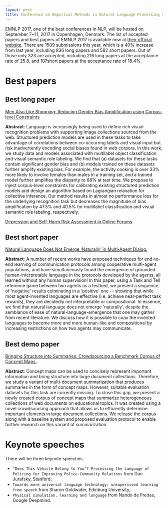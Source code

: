 ```yaml
---
layout: post
title: Conference on Empirical Methods in Natural Language Processing 2017
---
```


EMNLP 2017, one of the best conferences in NLP, will be hosted on September 7~11, 2017 in Copenhagen, Denmark. The list of accepted papers and best papers of EMNLP 2017 is available now at [their official website](http://emnlp2017.net/accepted-papers.html). There are 1509 submissions this year, which is a 40% increase from last year, including 836 long papers and 582 short papers. Out of those only 323 are accepted, including 216 long papers at the acceptance rate of 25.8, and 107short papers at the acceptance rate of 18.4%.

# Best papers

## Best long paper

[Men Also Like Shopping: Reducing Gender Bias Amplification using Corpus-level Constraints](https://arxiv.org/abs/1707.09457)

**Abstract**: Language is increasingly being used to define rich visual recognition problems with supporting image collections sourced from the web. Structured prediction models are used in these tasks to take advantage of correlations between co-occurring labels and visual input but risk inadvertently encoding social biases found in web corpora. In this work, we study data and models associated with multilabel object classification and visual semantic role labeling. We find that (a) datasets for these tasks contain significant gender bias and (b) models trained on these datasets further amplify existing bias. For example, the activity cooking is over 33% more likely to involve females than males in a training set, and a trained model further amplifies the disparity to 68% at test time. We propose to inject corpus-level constraints for calibrating existing structured prediction models and design an algorithm based on Lagrangian relaxation for collective inference. Our method results in almost no performance loss for the underlying recognition task but decreases the magnitude of bias amplification by 47.5% and 40.5% for multilabel classification and visual semantic role labeling, respectively.
 
[Depression and Self-Harm Risk Assessment in Online Forums]()

## Best short paper

[Natural Language Does Not Emerge ‘Naturally’ in Multi-Agent Dialog.](https://arxiv.org/abs/1706.08502)

**Abstract**: A number of recent works have proposed techniques for end-to-end learning of communication protocols among cooperative multi-agent populations, and have simultaneously found the emergence of grounded human-interpretable language in the protocols developed by the agents, all learned without any human supervision! 
In this paper, using a Task and Tell reference game between two agents as a testbed, we present a sequence of 'negative' results culminating in a 'positive' one -- showing that while most agent-invented languages are effective (i.e. achieve near-perfect task rewards), they are decidedly not interpretable or compositional. 
In essence, we find that natural language does not emerge 'naturally', despite the semblance of ease of natural-language-emergence that one may gather from recent literature. We discuss how it is possible to coax the invented languages to become more and more human-like and compositional by increasing restrictions on how two agents may communicate.

## Best demo paper

[Bringing Structure into Summaries: Crowdsourcing a Benchmark Corpus of Concept Maps.](https://arxiv.org/abs/1704.04452)

**Abstract**: Concept maps can be used to concisely represent important information and bring structure into large document collections. Therefore, we study a variant of multi-document summarization that produces summaries in the form of concept maps. However, suitable evaluation datasets for this task are currently missing. To close this gap, we present a newly created corpus of concept maps that summarize heterogeneous collections of web documents on educational topics. It was created using a novel crowdsourcing approach that allows us to efficiently determine important elements in large document collections. We release the corpus along with a baseline system and proposed evaluation protocol to enable further research on this variant of summarization.

# Keynote speeches

There will be three keynote speeches.

  - `"Does This Vehicle Belong to You"? Processing the Language of Policing for Improving Police-Community Relations` from Dan Jurafsky, Stanford;
  - `Towards more universal language technology: unsupervised learning from speech` from Sharon Goldwater, Edinburg University;
  - `Physical simulation, learning and language` from Nando de Freitas, Google Deepmind.
